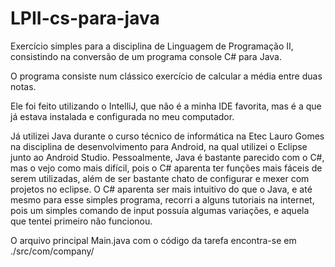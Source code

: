 # LPII-cs-para-java
Exercício simples para a disciplina de Linguagem de Programação II, consistindo na conversão de um programa console C# para Java.

O programa consiste num clássico exercício de calcular a média entre duas notas.

Ele foi feito utilizando o IntelliJ, que não é a minha IDE favorita, mas é a que já estava instalada e configurada no meu computador.

Já utilizei Java durante o curso técnico de informática na Etec Lauro Gomes na disciplina de desenvolvimento para Android, na qual utilizei o Eclipse junto ao Android Studio. Pessoalmente, Java é bastante parecido com o C#, mas o vejo como mais difícil, pois o C# aparenta ter funções mais fáceis de serem utilizadas, além de ser bastante chato de configurar e mexer com projetos no eclipse. O C# aparenta ser mais intuitivo do que o Java, e até mesmo para esse simples programa, recorri a alguns tutoriais na internet, pois um simples comando de input possuía algumas variações, e aquela que tentei primeiro não funcionou. 

O arquivo principal Main.java com o código da tarefa encontra-se em ./src/com/company/
